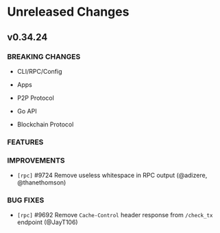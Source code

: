 # Unreleased Changes

## v0.34.24

### BREAKING CHANGES

- CLI/RPC/Config

- Apps

- P2P Protocol

- Go API

- Blockchain Protocol

### FEATURES

### IMPROVEMENTS

- `[rpc]` \#9724 Remove useless whitespace in RPC output (@adizere,
  @thanethomson)

### BUG FIXES

- `[rpc]` \#9692 Remove `Cache-Control` header response from `/check_tx`
  endpoint (@JayT106)
